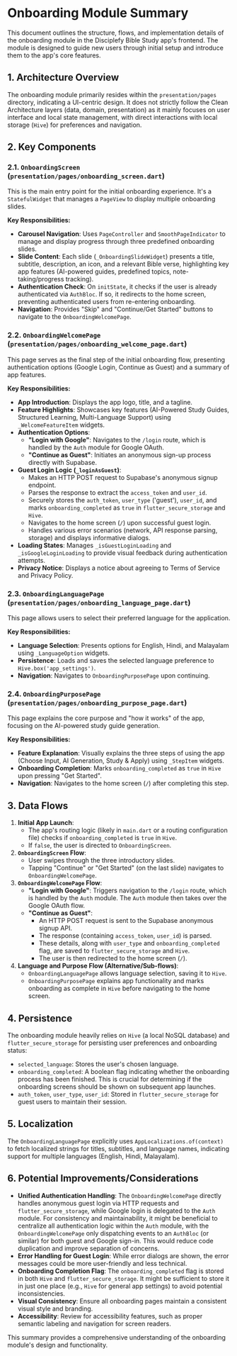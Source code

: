 # Onboarding Module Summary

This document outlines the structure, flows, and implementation details of the onboarding module in the Disciplefy Bible Study app's frontend. The module is designed to guide new users through initial setup and introduce them to the app's core features.

## 1. Architecture Overview

The onboarding module primarily resides within the `presentation/pages` directory, indicating a UI-centric design. It does not strictly follow the Clean Architecture layers (data, domain, presentation) as it mainly focuses on user interface and local state management, with direct interactions with local storage (`Hive`) for preferences and navigation.

## 2. Key Components

### 2.1. `OnboardingScreen` (`presentation/pages/onboarding_screen.dart`)

This is the main entry point for the initial onboarding experience. It's a `StatefulWidget` that manages a `PageView` to display multiple onboarding slides.

**Key Responsibilities:**

-   **Carousel Navigation**: Uses `PageController` and `SmoothPageIndicator` to manage and display progress through three predefined onboarding slides.
-   **Slide Content**: Each slide (`_OnboardingSlideWidget`) presents a title, subtitle, description, an icon, and a relevant Bible verse, highlighting key app features (AI-powered guides, predefined topics, note-taking/progress tracking).
-   **Authentication Check**: On `initState`, it checks if the user is already authenticated via `AuthBloc`. If so, it redirects to the home screen, preventing authenticated users from re-entering onboarding.
-   **Navigation**: Provides "Skip" and "Continue/Get Started" buttons to navigate to the `OnboardingWelcomePage`.

### 2.2. `OnboardingWelcomePage` (`presentation/pages/onboarding_welcome_page.dart`)

This page serves as the final step of the initial onboarding flow, presenting authentication options (Google Login, Continue as Guest) and a summary of app features.

**Key Responsibilities:**

-   **App Introduction**: Displays the app logo, title, and a tagline.
-   **Feature Highlights**: Showcases key features (AI-Powered Study Guides, Structured Learning, Multi-Language Support) using `_WelcomeFeatureItem` widgets.
-   **Authentication Options**:
    -   **"Login with Google"**: Navigates to the `/login` route, which is handled by the `Auth` module for Google OAuth.
    -   **"Continue as Guest"**: Initiates an anonymous sign-up process directly with Supabase.
-   **Guest Login Logic (`_loginAsGuest`)**:
    -   Makes an HTTP POST request to Supabase's anonymous signup endpoint.
    -   Parses the response to extract the `access_token` and `user_id`.
    -   Securely stores the `auth_token`, `user_type` ('guest'), `user_id`, and marks `onboarding_completed` as `true` in `flutter_secure_storage` and `Hive`.
    -   Navigates to the home screen (`/`) upon successful guest login.
    -   Handles various error scenarios (network, API response parsing, storage) and displays informative dialogs.
-   **Loading States**: Manages `_isGuestLoginLoading` and `_isGoogleLoginLoading` to provide visual feedback during authentication attempts.
-   **Privacy Notice**: Displays a notice about agreeing to Terms of Service and Privacy Policy.

### 2.3. `OnboardingLanguagePage` (`presentation/pages/onboarding_language_page.dart`)

This page allows users to select their preferred language for the application.

**Key Responsibilities:**

-   **Language Selection**: Presents options for English, Hindi, and Malayalam using `_LanguageOption` widgets.
-   **Persistence**: Loads and saves the selected language preference to `Hive.box('app_settings')`.
-   **Navigation**: Navigates to `OnboardingPurposePage` upon continuing.

### 2.4. `OnboardingPurposePage` (`presentation/pages/onboarding_purpose_page.dart`)

This page explains the core purpose and "how it works" of the app, focusing on the AI-powered study guide generation.

**Key Responsibilities:**

-   **Feature Explanation**: Visually explains the three steps of using the app (Choose Input, AI Generation, Study & Apply) using `_StepItem` widgets.
-   **Onboarding Completion**: Marks `onboarding_completed` as `true` in `Hive` upon pressing "Get Started".
-   **Navigation**: Navigates to the home screen (`/`) after completing this step.

## 3. Data Flows

1.  **Initial App Launch**:
    -   The app's routing logic (likely in `main.dart` or a routing configuration file) checks if `onboarding_completed` is `true` in `Hive`.
    -   If `false`, the user is directed to `OnboardingScreen`.
2.  **`OnboardingScreen` Flow**:
    -   User swipes through the three introductory slides.
    -   Tapping "Continue" or "Get Started" (on the last slide) navigates to `OnboardingWelcomePage`.
3.  **`OnboardingWelcomePage` Flow**:
    -   **"Login with Google"**: Triggers navigation to the `/login` route, which is handled by the `Auth` module. The `Auth` module then takes over the Google OAuth flow.
    -   **"Continue as Guest"**:
        -   An HTTP POST request is sent to the Supabase anonymous signup API.
        -   The response (containing `access_token`, `user_id`) is parsed.
        -   These details, along with `user_type` and `onboarding_completed` flag, are saved to `flutter_secure_storage` and `Hive`.
        -   The user is then redirected to the home screen (`/`).
4.  **Language and Purpose Flow (Alternative/Sub-flows)**:
    -   `OnboardingLanguagePage` allows language selection, saving it to `Hive`.
    -   `OnboardingPurposePage` explains app functionality and marks onboarding as complete in `Hive` before navigating to the home screen.

## 4. Persistence

The onboarding module heavily relies on `Hive` (a local NoSQL database) and `flutter_secure_storage` for persisting user preferences and onboarding status:

-   `selected_language`: Stores the user's chosen language.
-   `onboarding_completed`: A boolean flag indicating whether the onboarding process has been finished. This is crucial for determining if the onboarding screens should be shown on subsequent app launches.
-   `auth_token`, `user_type`, `user_id`: Stored in `flutter_secure_storage` for guest users to maintain their session.

## 5. Localization

The `OnboardingLanguagePage` explicitly uses `AppLocalizations.of(context)` to fetch localized strings for titles, subtitles, and language names, indicating support for multiple languages (English, Hindi, Malayalam).

## 6. Potential Improvements/Considerations

-   **Unified Authentication Handling**: The `OnboardingWelcomePage` directly handles anonymous guest login via HTTP requests and `flutter_secure_storage`, while Google login is delegated to the `Auth` module. For consistency and maintainability, it might be beneficial to centralize all authentication logic within the `Auth` module, with the `OnboardingWelcomePage` only dispatching events to an `AuthBloc` (or similar) for both guest and Google sign-in. This would reduce code duplication and improve separation of concerns.
-   **Error Handling for Guest Login**: While error dialogs are shown, the error messages could be more user-friendly and less technical.
-   **Onboarding Completion Flag**: The `onboarding_completed` flag is stored in both `Hive` and `flutter_secure_storage`. It might be sufficient to store it in just one place (e.g., `Hive` for general app settings) to avoid potential inconsistencies.
-   **Visual Consistency**: Ensure all onboarding pages maintain a consistent visual style and branding.
-   **Accessibility**: Review for accessibility features, such as proper semantic labeling and navigation for screen readers.

This summary provides a comprehensive understanding of the onboarding module's design and functionality.

